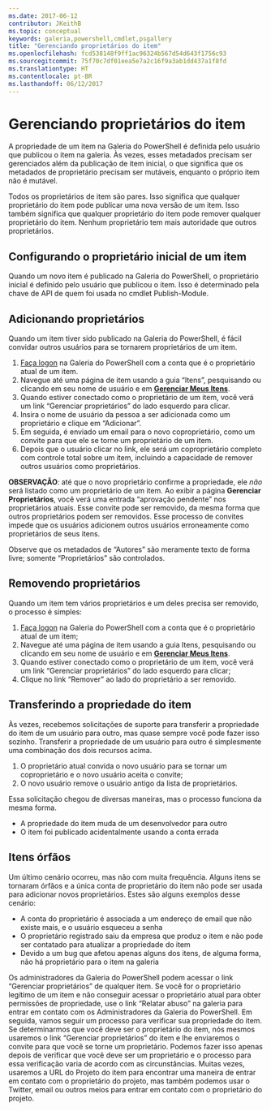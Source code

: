 ```yaml
---
ms.date: 2017-06-12
contributor: JKeithB
ms.topic: conceptual
keywords: galeria,powershell,cmdlet,psgallery
title: "Gerenciando proprietários do item"
ms.openlocfilehash: fcd538148f9ff1ac96324b567d54d643f1756c93
ms.sourcegitcommit: 75f70c7df01eea5e7a2c16f9a3ab1dd437a1f8fd
ms.translationtype: HT
ms.contentlocale: pt-BR
ms.lasthandoff: 06/12/2017
---
```

# <a name="managing-item-owners"></a>Gerenciando proprietários do item

A propriedade de um item na Galeria do PowerShell é definida pelo usuário que publicou o item na galeria.
Às vezes, esses metadados precisam ser gerenciados além da publicação de item inicial, o que significa que os metadados de proprietário precisam ser mutáveis, enquanto o próprio item não é mutável.

Todos os proprietários de item são pares. Isso significa que qualquer proprietário do item pode publicar uma nova versão de um item. Isso também significa que qualquer proprietário do item pode remover qualquer proprietário do item. Nenhum proprietário tem mais autoridade que outros proprietários.  

## <a name="setting-an-items-initial-owner"></a>Configurando o proprietário inicial de um item 

Quando um novo item é publicado na Galeria do PowerShell, o proprietário inicial é definido pelo usuário que publicou o item. Isso é determinado pela chave de API de quem foi usada no cmdlet Publish-Module.

## <a name="adding-owners"></a>Adicionando proprietários

Quando um item tiver sido publicado na Galeria do PowerShell, é fácil convidar outros usuários para se tornarem proprietários de um item.

1. [Faça logon](https://powershellgallery.com/users/account/LogOn) na Galeria do PowerShell com a conta que é o proprietário atual de um item.
2. Navegue até uma página de item usando a guia “Itens”, pesquisando ou clicando em seu nome de usuário e em [**Gerenciar Meus Itens**](https://www.powershellgallery.com/account/Packages).
3. Quando estiver conectado como o proprietário de um item, você verá um link “Gerenciar proprietários” do lado esquerdo para clicar.
4. Insira o nome de usuário da pessoa a ser adicionada como um proprietário e clique em “Adicionar”.
5. Em seguida, é enviado um email para o novo coproprietário, como um convite para que ele se torne um proprietário de um item.
6. Depois que o usuário clicar no link, ele será um coproprietário completo com controle total sobre um item, incluindo a capacidade de remover outros usuários como proprietários.

**OBSERVAÇÃO**: até que o novo proprietário confirme a propriedade, ele *não* será listado como um proprietário de um item.
Ao exibir a página **Gerenciar Proprietários**, você verá uma entrada “aprovação pendente” nos proprietários atuais.
Esse convite pode ser removido, da mesma forma que outros proprietários podem ser removidos.
Esse processo de convites impede que os usuários adicionem outros usuários erroneamente como proprietários de seus itens.

Observe que os metadados de “Autores” são meramente texto de forma livre; somente “Proprietários” são controlados.


## <a name="removing-owners"></a>Removendo proprietários
Quando um item tem vários proprietários e um deles precisa ser removido, o processo é simples:

1. [Faça logon](https://powershellgallery.com/users/account/LogOn) na Galeria do PowerShell com a conta que é o proprietário atual de um item;
2. Navegue até uma página de item usando a guia Itens, pesquisando ou clicando em seu nome de usuário e em [**Gerenciar Meus Itens**](https://www.powershellgallery.com/account/Packages).
3. Quando estiver conectado como o proprietário de um item, você verá um link “Gerenciar proprietários” do lado esquerdo para clicar;
4. Clique no link “Remover” ao lado do proprietário a ser removido.



## <a name="transferring-item-ownership"></a>Transferindo a propriedade do item
Às vezes, recebemos solicitações de suporte para transferir a propriedade do item de um usuário para outro, mas quase sempre você pode fazer isso sozinho.
Transferir a propriedade de um usuário para outro é simplesmente uma combinação dos dois recursos acima.

1. O proprietário atual convida o novo usuário para se tornar um coproprietário e o novo usuário aceita o convite;
2. O novo usuário remove o usuário antigo da lista de proprietários.

Essa solicitação chegou de diversas maneiras, mas o processo funciona da mesma forma.

* A propriedade do item muda de um desenvolvedor para outro
* O item foi publicado acidentalmente usando a conta errada


## <a name="orphaned-items"></a>Itens órfãos
Um último cenário ocorreu, mas não com muita frequência.
Alguns itens se tornaram órfãos e a única conta de proprietário do item não pode ser usada para adicionar novos proprietários.
Estes são alguns exemplos desse cenário:

* A conta do proprietário é associada a um endereço de email que não existe mais, e o usuário esqueceu a senha
* O proprietário registrado saiu da empresa que produz o item e não pode ser contatado para atualizar a propriedade do item
* Devido a um bug que afetou apenas alguns dos itens, de alguma forma, não há proprietário para o item na galeria

Os administradores da Galeria do PowerShell podem acessar o link “Gerenciar proprietários” de qualquer item.
Se você for o proprietário legítimo de um item e não conseguir acessar o proprietário atual para obter permissões de propriedade, use o link “Relatar abuso” na galeria para entrar em contato com os Administradores da Galeria do PowerShell.
Em seguida, vamos seguir um processo para verificar sua propriedade do item.
Se determinarmos que você deve ser o proprietário do item, nós mesmos usaremos o link “Gerenciar proprietários” do item e lhe enviaremos o convite para que você se torne um proprietário.
Podemos fazer isso apenas depois de verificar que você deve ser um proprietário e o processo para essa verificação varia de acordo com as circunstâncias.
Muitas vezes, usaremos a URL do Projeto do item para encontrar uma maneira de entrar em contato com o proprietário do projeto, mas também podemos usar o Twitter, email ou outros meios para entrar em contato com o proprietário do projeto.

